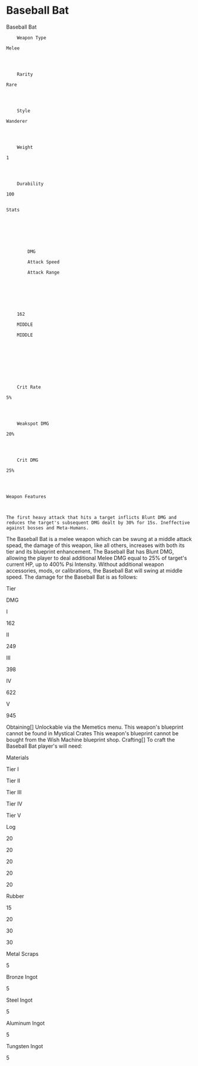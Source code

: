 # Baseball Bat

Baseball Bat


	
		
		
	
	



	
		Weapon Type
	
	Melee



	
		Rarity
	
	Rare



	
		Style
	
	Wanderer



	
		Weight
	
	1



	
		Durability
	
	100


	Stats

	
	
	
	
		
		
			DMG
		
			Attack Speed 
		
			Attack Range
		
		
	
	
	
	
	
		162
	
		MIDDLE
	
		MIDDLE
	
	
	





	
		Crit Rate
	
	5%



	
		Weakspot DMG
	
	20%



	
		Crit DMG
	
	25%




	Weapon Features


	
	The first heavy attack that hits a target inflicts Blunt DMG and reduces the target's subsequent DMG dealt by 30% for 15s. Ineffective against bosses and Meta-Humans.






The Baseball Bat is a melee weapon which can be swung at a middle attack spead, the damage of this weapon, like all others, increases with both its tier and its blueprint enhancement. The Baseball Bat has Blunt DMG, allowing the player to deal additional Melee DMG equal to 25% of target's current HP, up to 400% Psi Intensity.
Without additional weapon accessories, mods, or calibrations, the Baseball Bat will swing at middle speed. The damage for the Baseball Bat is as follows:



Tier

DMG


I

162


II

249


III

398


IV

622


V

945

Obtaining[]
Unlockable via the Memetics menu.
This weapon's blueprint cannot be found in Mystical Crates
This weapon's blueprint cannot be bought from the Wish Machine blueprint shop.
Crafting[]
To craft the Baseball Bat player's will need:



Materials

Tier I

Tier II

Tier III

Tier IV

Tier V


Log

20

20

20

20

20


Rubber



15

20

30

30


Metal Scraps

5










Bronze Ingot



5








Steel Ingot





5






Aluminum Ingot







5




Tungsten Ingot









5
